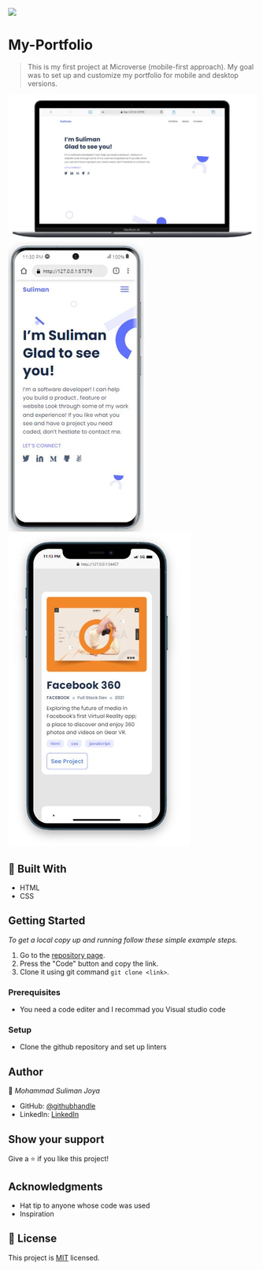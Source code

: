![](https://img.shields.io/badge/Microverse-blueviolet)

# My-Portfolio

> This is my first project at Microverse (mobile-first approach).
> My goal was to set up and customize my portfolio for mobile and desktop versions.

![screenshot](/images/screenshots/Desktop-viewe.JPG)
![screenshot](/images/screenshots/Mobile-viewe.JPG) ![screenshot](/images/screenshots/Mobile-viewe-2.JPG)

## :hammer: Built With

- HTML
- CSS

## Getting Started

_To get a local copy up and running follow these simple example steps._

1. Go to the [repository page](https://github.com/SulimanJoya/My-Portfolio).
2. Press the "Code" button and copy the link.
3. Clone it using git command `git clone <link>`.

### Prerequisites

- You need a code editer and I recommad you Visual studio code

### Setup

- Clone the github repository and set up linters

## Author

👤 _Mohammad Suliman Joya_

- GitHub: [@githubhandle](https://github.com/SulimanJoya)
- LinkedIn: [LinkedIn](https://www.linkedin.com/in/sjoya66/)

## Show your support

Give a ⭐ if you like this project!

## Acknowledgments

- Hat tip to anyone whose code was used
- Inspiration

## 📝 License

This project is [MIT](./MIT.md) licensed.
